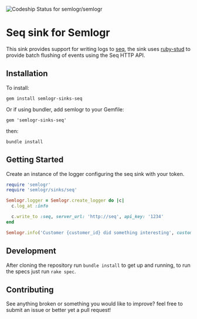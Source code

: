 ![Codeship Status for semlogr/semlogr](https://codeship.com/projects/9677cdd0-8768-0134-57f3-36c2ccf79a16/status?branch=master)

# Seq sink for Semlogr

This sink provides support for writing logs to [seq](https://getseq.net/), the sink uses [ruby-stud](https://github.com/jordansissel/ruby-stud) to provide batch flushing of events using the Seq HTTP API.

## Installation

To install:

    gem install semlogr-sinks-seq

Or if using bundler, add semlogr to your Gemfile:

    gem 'semlogr-sinks-seq'

then:

    bundle install

## Getting Started

Create an instance of the logger configuring the seq sink with your token.

```ruby
require 'semlogr'
require 'semlogr/sinks/seq'

Semlogr.logger = Semlogr.create_logger do |c|
  c.log_at :info

  c.write_to :seq, server_url: 'http://seq', api_key: '1234'
end

Semlogr.info('Customer {customer_id} did something interesting', customer_id: 1234)
```

## Development

After cloning the repository run `bundle install` to get up and running, to run the specs just run `rake spec`.

## Contributing

See anything broken or something you would like to improve? feel free to submit an issue or better yet a pull request!
